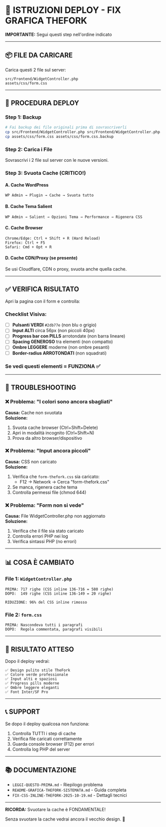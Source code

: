 # 🚀 ISTRUZIONI DEPLOY - FIX GRAFICA THEFORK

**IMPORTANTE:** Segui questi step nell'ordine indicato

---

## 📦 FILE DA CARICARE

Carica questi 2 file sul server:

```
src/Frontend/WidgetController.php
assets/css/form.css
```

---

## 🔄 PROCEDURA DEPLOY

### Step 1: Backup
```bash
# Fai backup dei file originali prima di sovrascriverli
cp src/Frontend/WidgetController.php src/Frontend/WidgetController.php.backup
cp assets/css/form.css assets/css/form.css.backup
```

### Step 2: Carica i File
Sovrascrivi i 2 file sul server con le nuove versioni.

### Step 3: Svuota Cache (CRITICO!)

#### A. Cache WordPress
```
WP Admin → Plugin → Cache → Svuota tutto
```

#### B. Cache Tema Salient
```
WP Admin → Salient → Opzioni Tema → Performance → Rigenera CSS
```

#### C. Cache Browser
```
Chrome/Edge: Ctrl + Shift + R (Hard Reload)
Firefox: Ctrl + F5
Safari: Cmd + Opt + R
```

#### D. Cache CDN/Proxy (se presente)
Se usi Cloudflare, CDN o proxy, svuota anche quella cache.

---

## ✅ VERIFICA RISULTATO

Apri la pagina con il form e controlla:

### Checklist Visiva:

- [ ] **Pulsanti VERDI** `#2db77e` (non blu o grigio)
- [ ] **Input ALTI** circa 56px (non piccoli 40px)
- [ ] **Progress bar con PILLS** arrotondate (non barra lineare)
- [ ] **Spacing GENEROSO** tra elementi (non compatto)
- [ ] **Ombre LEGGERE** moderne (non ombre pesanti)
- [ ] **Border-radius ARROTONDATI** (non squadrati)

### Se vedi questi elementi = **FUNZIONA** ✅

---

## 🔧 TROUBLESHOOTING

### ❌ Problema: "I colori sono ancora sbagliati"

**Causa:** Cache non svuotata  
**Soluzione:**
1. Svuota cache browser (Ctrl+Shift+Delete)
2. Apri in modalità incognito (Ctrl+Shift+N)
3. Prova da altro browser/dispositivo

### ❌ Problema: "Input ancora piccoli"

**Causa:** CSS non caricato  
**Soluzione:**
1. Verifica che `form-thefork.css` sia caricato:
   - F12 → Network → Cerca "form-thefork.css"
2. Se manca, rigenera cache tema
3. Controlla permessi file (chmod 644)

### ❌ Problema: "Form non si vede"

**Causa:** File WidgetController.php non aggiornato  
**Soluzione:**
1. Verifica che il file sia stato caricato
2. Controlla errori PHP nei log
3. Verifica sintassi PHP (no errori)

---

## 📊 COSA È CAMBIATO

### File 1: `WidgetController.php`
```
PRIMA: 717 righe (CSS inline 136-716 = 580 righe)
DOPO:  149 righe (CSS inline 136-149 = 20 righe)

RIDUZIONE: 96% del CSS inline rimosso
```

### File 2: `form.css`
```
PRIMA: Nascondeva tutti i paragrafi
DOPO:  Regola commentata, paragrafi visibili
```

---

## 🎯 RISULTATO ATTESO

Dopo il deploy vedrai:

```
✅ Design pulito stile TheFork
✅ Colore verde professionale
✅ Input alti e spaziosi
✅ Progress pills moderne
✅ Ombre leggere eleganti
✅ Font Inter/SF Pro
```

---

## 📞 SUPPORT

Se dopo il deploy qualcosa non funziona:

1. Controlla TUTTI i step di cache
2. Verifica file caricati correttamente
3. Guarda console browser (F12) per errori
4. Controlla log PHP del server

---

## 📚 DOCUMENTAZIONE

- `LEGGI-QUESTO-PRIMA.md` - Riepilogo problema
- `README-GRAFICA-THEFORK-SISTEMATA.md` - Guida completa
- `FIX-CSS-INLINE-THEFORK-2025-10-19.md` - Dettagli tecnici

---

**RICORDA:** Svuotare la cache è FONDAMENTALE! 

Senza svuotare la cache vedrai ancora il vecchio design. 🔄
